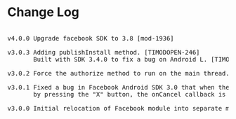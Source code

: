 # Change Log
<pre>

v4.0.0 Upgrade facebook SDK to 3.8 [mod-1936]

v3.0.3 Adding publishInstall method. [TIMODOPEN-246]
       Built with SDK 3.4.0 to fix a bug on Android L. [TIMOB-17478]

v3.0.2 Force the authorize method to run on the main thread. [TIMOB-15770]

v3.0.1 Fixed a bug in Facebook Android SDK 3.0 that when the user cancels the login
       by pressing the "X" button, the onCancel callback is not invoked. [TIMOB-13738]

v3.0.0 Initial relocation of Facebook module into separate module